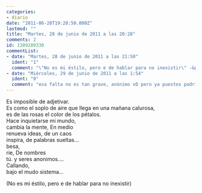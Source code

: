 ```yaml
---
categories:
- diario
date: "2011-06-28T19:28:50.000Z"
lastmod: ""
title: "Martes, 28 de junio de 2011 a las 20:28"
comments: 2
id: 1309289330
commentList:
- date: "Martes, 28 de junio de 2011 a las 21:50"
  ident: "1"
  comment: "\"No es mi éstilo, pero e de hablar para no inexistir\" -&gt; pero He de hablar  \n  \nNo es con afán de resultar molesto, simplemente informo"
- date: "Miércoles, 29 de junio de 2011 a las 1:54"
  ident: "0"
  comment: "esa falta no es tan grave, anónimo xD pero ya puestos podríamos decir que falta un acento en \'\'anónimos\'\'   \n  \ncreo que eso de que te corrijan las faltas debe resultar molesto, imaginemos que publico una entrada simplemente con la idea de compartir mis ideas y tal, para que la gente no se fije  en la idea expresada sino en las faltas... claro que si publico una entrada al menos procuraré que no haya faltas. Yo mientras no vea un ti acentuado, todo bien xD"
---
```


Es imposible de adjetivar.  
    Es como el soplo de aire que llega en una mañana calurosa,  
    es de las rosas el color de los pétalos.  
     Hace inquietarse mi mundo,  
     cambia la mente,                                                                                          En medio  
      renueva ideas,                                                                                                     de un caos  
       inspira,                                                                                                                         de palabras sueltas...  
        besa,                                                                                                                    
         rie,                                                                                         De nombres  
          tú.                                                                                      y seres anonimos....  
                                         Callando,  
                                            bajo el mudo sistema...  
  
(No es mi éstilo, pero e de hablar para no inexistir)